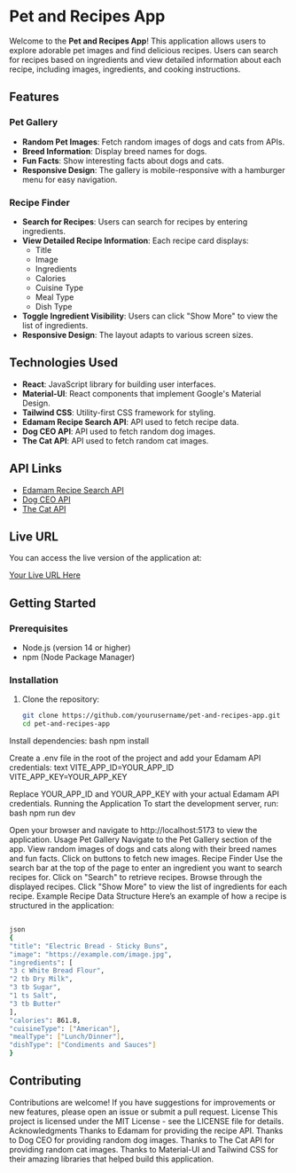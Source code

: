 # Pet and Recipes App

Welcome to the **Pet and Recipes App**! This application allows users to explore adorable pet images and find delicious recipes. Users can search for recipes based on ingredients and view detailed information about each recipe, including images, ingredients, and cooking instructions.

## Features

### Pet Gallery

- **Random Pet Images**: Fetch random images of dogs and cats from APIs.
- **Breed Information**: Display breed names for dogs.
- **Fun Facts**: Show interesting facts about dogs and cats.
- **Responsive Design**: The gallery is mobile-responsive with a hamburger menu for easy navigation.

### Recipe Finder

- **Search for Recipes**: Users can search for recipes by entering ingredients.
- **View Detailed Recipe Information**: Each recipe card displays:
  - Title
  - Image
  - Ingredients
  - Calories
  - Cuisine Type
  - Meal Type
  - Dish Type
- **Toggle Ingredient Visibility**: Users can click "Show More" to view the list of ingredients.
- **Responsive Design**: The layout adapts to various screen sizes.

## Technologies Used

- **React**: JavaScript library for building user interfaces.
- **Material-UI**: React components that implement Google's Material Design.
- **Tailwind CSS**: Utility-first CSS framework for styling.
- **Edamam Recipe Search API**: API used to fetch recipe data.
- **Dog CEO API**: API used to fetch random dog images.
- **The Cat API**: API used to fetch random cat images.

## API Links

- [Edamam Recipe Search API](https://developer.edamam.com/recipe-search-api-docs)
- [Dog CEO API](https://thedogapi.com/)
- [The Cat API](https://thecatapi.com/)

## Live URL

You can access the live version of the application at:

[Your Live URL Here](http://your-live-url.com)

## Getting Started

### Prerequisites

- Node.js (version 14 or higher)
- npm (Node Package Manager)

### Installation

1. Clone the repository:

   ```bash
   git clone https://github.com/yourusername/pet-and-recipes-app.git
   cd pet-and-recipes-app
   ```

Install dependencies:
bash
npm install

Create a .env file in the root of the project and add your Edamam API credentials:
text
VITE_APP_ID=YOUR_APP_ID
VITE_APP_KEY=YOUR_APP_KEY

Replace YOUR_APP_ID and YOUR_APP_KEY with your actual Edamam API credentials.
Running the Application
To start the development server, run:
bash
npm run dev

Open your browser and navigate to http://localhost:5173 to view the application.
Usage
Pet Gallery
Navigate to the Pet Gallery section of the app.
View random images of dogs and cats along with their breed names and fun facts.
Click on buttons to fetch new images.
Recipe Finder
Use the search bar at the top of the page to enter an ingredient you want to search recipes for.
Click on "Search" to retrieve recipes.
Browse through the displayed recipes. Click "Show More" to view the list of ingredients for each recipe.
Example Recipe Data Structure
Here’s an example of how a recipe is structured in the application:

```bash

json
{
"title": "Electric Bread - Sticky Buns",
"image": "https://example.com/image.jpg",
"ingredients": [
"3 c White Bread Flour",
"2 tb Dry Milk",
"3 tb Sugar",
"1 ts Salt",
"3 tb Butter"
],
"calories": 861.8,
"cuisineType": ["American"],
"mealType": ["Lunch/Dinner"],
"dishType": ["Condiments and Sauces"]
}
```

## Contributing

Contributions are welcome! If you have suggestions for improvements or new features, please open an issue or submit a pull request.
License
This project is licensed under the MIT License - see the LICENSE file for details.
Acknowledgments
Thanks to Edamam for providing the recipe API.
Thanks to Dog CEO for providing random dog images.
Thanks to The Cat API for providing random cat images.
Thanks to Material-UI and Tailwind CSS for their amazing libraries that helped build this application.
